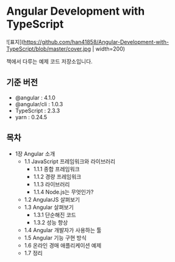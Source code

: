 # Angular Development with TypeScript
![표지](https://github.com/han41858/Angular-Development-with-TypeScript/blob/master/cover.jpg | width=200)

책에서 다루는 예제 코드 저장소입니다.

## 기준 버전
- @angular : 4.1.0
- @angular/cli : 1.0.3
- TypeScript : 2.3.3
- yarn : 0.24.5

## 목차
- 1장 Angular 소개
    - 1.1 JavaScript 프레임워크와 라이브러리
        - 1.1.1 종합 프레임워크
	    - 1.1.2 경량 프레임워크
	    - 1.1.3 라이브러리	
        - 1.1.4 Node.js는 무엇인가?	
    - 1.2 AngularJS 살펴보기	
    - 1.3 Angular 살펴보기	
        - 1.3.1 단순해진 코드	
        - 1.3.2 성능 향상	
    - 1.4 Angular 개발자가 사용하는 툴	
    - 1.5 Angular 기능 구현 방식	
    - 1.6 온라인 경매 애플리케이션 예제	
    - 1.7 정리